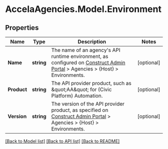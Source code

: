 # AccelaAgencies.Model.Environment
## Properties

Name | Type | Description | Notes
------------ | ------------- | ------------- | -------------
**Name** | **string** | The name of an agency&#x27;s API runtime environment, as configured on [Construct Admin Portal](https://admin.accela.com) &gt; Agencies &gt; {Host} &gt; Environments. | [optional] 
**Product** | **string** | The API provider product, such as \&quot;AA\&quot; for (Civic Platform) Automation. | [optional] 
**Version** | **string** | The version of the API provider product, as specified on [Construct Admin Portal](https://admin.accela.com) &gt; Agencies &gt; {Host} &gt; Environments. | [optional] 

[[Back to Model list]](../README.md#documentation-for-models) [[Back to API list]](../README.md#documentation-for-api-endpoints) [[Back to README]](../README.md)

